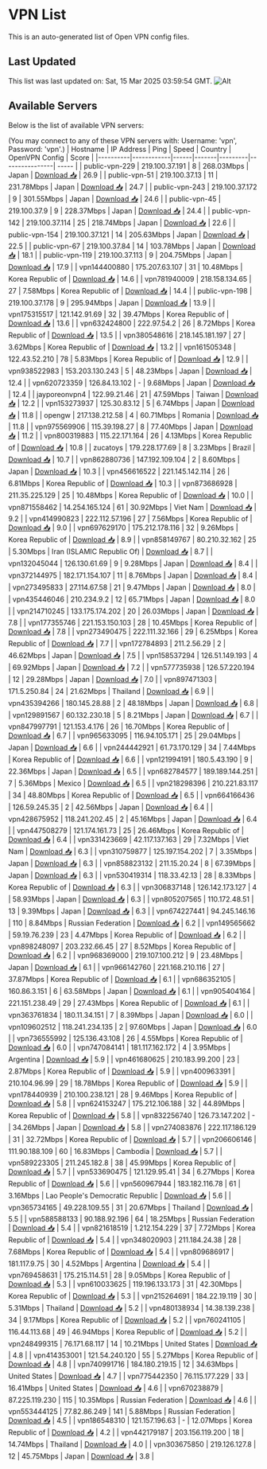 # VPN List

This is an auto-generated list of Open VPN config files.

## Last Updated

This list was last updated on: Sat, 15 Mar 2025 03:59:54 GMT.
![Alt](https://repobeats.axiom.co/api/embed/186b98318ef1479477931607c1ad7d823f12451f.svg "Repobeats analytics image")

## Available Servers

Below is the list of available VPN servers:

(You may connect to any of these VPN servers with: Username: 'vpn', Password: 'vpn'.)
| Hostname | IP Address | Ping | Speed | Country | OpenVPN Config | Score |
|----------|------------|------|-------|---------|----------------| ----- |
| public-vpn-229 | 219.100.37.191 | 8 | 268.03Mbps | Japan | [Download 📥](./configs/server_0_JP.ovpn) | 26.9 |
| public-vpn-51 | 219.100.37.13 | 11 | 231.78Mbps | Japan | [Download 📥](./configs/server_1_JP.ovpn) | 24.7 |
| public-vpn-243 | 219.100.37.172 | 9 | 301.55Mbps | Japan | [Download 📥](./configs/server_2_JP.ovpn) | 24.6 |
| public-vpn-45 | 219.100.37.9 | 9 | 228.37Mbps | Japan | [Download 📥](./configs/server_3_JP.ovpn) | 24.4 |
| public-vpn-142 | 219.100.37.114 | 25 | 218.74Mbps | Japan | [Download 📥](./configs/server_4_JP.ovpn) | 22.6 |
| public-vpn-154 | 219.100.37.121 | 14 | 205.63Mbps | Japan | [Download 📥](./configs/server_5_JP.ovpn) | 22.5 |
| public-vpn-67 | 219.100.37.84 | 14 | 103.78Mbps | Japan | [Download 📥](./configs/server_6_JP.ovpn) | 18.1 |
| public-vpn-119 | 219.100.37.113 | 9 | 204.75Mbps | Japan | [Download 📥](./configs/server_7_JP.ovpn) | 17.9 |
| vpn144400880 | 175.207.63.107 | 31 | 10.48Mbps | Korea Republic of | [Download 📥](./configs/server_8_KR.ovpn) | 14.6 |
| vpn781940009 | 218.158.134.65 | 27 | 7.58Mbps | Korea Republic of | [Download 📥](./configs/server_9_KR.ovpn) | 14.4 |
| public-vpn-198 | 219.100.37.178 | 9 | 295.94Mbps | Japan | [Download 📥](./configs/server_10_JP.ovpn) | 13.9 |
| vpn175315517 | 121.142.91.69 | 32 | 39.47Mbps | Korea Republic of | [Download 📥](./configs/server_11_KR.ovpn) | 13.6 |
| vpn632424800 | 222.97.54.2 | 26 | 8.72Mbps | Korea Republic of | [Download 📥](./configs/server_12_KR.ovpn) | 13.5 |
| vpn380548616 | 218.145.181.197 | 27 | 3.62Mbps | Korea Republic of | [Download 📥](./configs/server_13_KR.ovpn) | 13.2 |
| vpn161505348 | 122.43.52.210 | 78 | 5.83Mbps | Korea Republic of | [Download 📥](./configs/server_14_KR.ovpn) | 12.9 |
| vpn938522983 | 153.203.130.243 | 5 | 48.23Mbps | Japan | [Download 📥](./configs/server_15_JP.ovpn) | 12.4 |
| vpn620723359 | 126.84.13.102 | - | 9.68Mbps | Japan | [Download 📥](./configs/server_16_JP.ovpn) | 12.4 |
| jayporeonvpn4 | 122.99.21.46 | 21 | 47.59Mbps | Taiwan | [Download 📥](./configs/server_17_TW.ovpn) | 12.2 |
| vpn153273937 | 125.30.83.12 | 5 | 6.74Mbps | Japan | [Download 📥](./configs/server_18_JP.ovpn) | 11.8 |
| opengw | 217.138.212.58 | 4 | 60.71Mbps | Romania | [Download 📥](./configs/server_19_RO.ovpn) | 11.8 |
| vpn975569906 | 115.39.198.27 | 8 | 77.40Mbps | Japan | [Download 📥](./configs/server_20_JP.ovpn) | 11.2 |
| vpn800319883 | 115.22.171.164 | 26 | 4.13Mbps | Korea Republic of | [Download 📥](./configs/server_21_KR.ovpn) | 10.8 |
| zucatoys | 179.228.177.69 | 8 | 3.23Mbps | Brazil | [Download 📥](./configs/server_22_BR.ovpn) | 10.7 |
| vpn862880736 | 147.192.109.104 | 2 | 8.60Mbps | Japan | [Download 📥](./configs/server_23_JP.ovpn) | 10.3 |
| vpn456616522 | 221.145.142.114 | 26 | 6.81Mbps | Korea Republic of | [Download 📥](./configs/server_24_KR.ovpn) | 10.3 |
| vpn873686928 | 211.35.225.129 | 25 | 10.48Mbps | Korea Republic of | [Download 📥](./configs/server_25_KR.ovpn) | 10.0 |
| vpn871558462 | 14.254.165.124 | 61 | 30.92Mbps | Viet Nam | [Download 📥](./configs/server_26_VN.ovpn) | 9.2 |
| vpn414990823 | 222.112.57.196 | 27 | 7.56Mbps | Korea Republic of | [Download 📥](./configs/server_27_KR.ovpn) | 9.0 |
| vpn697629170 | 175.212.178.116 | 32 | 9.26Mbps | Korea Republic of | [Download 📥](./configs/server_28_KR.ovpn) | 8.9 |
| vpn858149767 | 80.210.32.162 | 25 | 5.30Mbps | Iran (ISLAMIC Republic Of) | [Download 📥](./configs/server_29_IR.ovpn) | 8.7 |
| vpn132045044 | 126.130.61.69 | 9 | 9.28Mbps | Japan | [Download 📥](./configs/server_30_JP.ovpn) | 8.4 |
| vpn372144975 | 182.171.154.107 | 11 | 8.76Mbps | Japan | [Download 📥](./configs/server_31_JP.ovpn) | 8.4 |
| vpn273495833 | 27.114.67.58 | 21 | 9.47Mbps | Japan | [Download 📥](./configs/server_32_JP.ovpn) | 8.0 |
| vpn435446046 | 210.234.9.2 | 12 | 65.71Mbps | Japan | [Download 📥](./configs/server_33_JP.ovpn) | 8.0 |
| vpn214710245 | 133.175.174.202 | 20 | 26.03Mbps | Japan | [Download 📥](./configs/server_34_JP.ovpn) | 7.8 |
| vpn177355746 | 221.153.150.103 | 28 | 10.45Mbps | Korea Republic of | [Download 📥](./configs/server_35_KR.ovpn) | 7.8 |
| vpn273490475 | 222.111.32.166 | 29 | 6.25Mbps | Korea Republic of | [Download 📥](./configs/server_36_KR.ovpn) | 7.7 |
| vpn172784893 | 211.2.56.29 | 2 | 46.62Mbps | Japan | [Download 📥](./configs/server_37_JP.ovpn) | 7.5 |
| vpn158537294 | 126.51.149.193 | 4 | 69.92Mbps | Japan | [Download 📥](./configs/server_38_JP.ovpn) | 7.2 |
| vpn577735938 | 126.57.220.194 | 12 | 29.28Mbps | Japan | [Download 📥](./configs/server_39_JP.ovpn) | 7.0 |
| vpn897471303 | 171.5.250.84 | 24 | 21.62Mbps | Thailand | [Download 📥](./configs/server_40_TH.ovpn) | 6.9 |
| vpn435394266 | 180.145.28.88 | 2 | 48.18Mbps | Japan | [Download 📥](./configs/server_41_JP.ovpn) | 6.8 |
| vpn129891567 | 60.132.230.18 | 5 | 8.21Mbps | Japan | [Download 📥](./configs/server_42_JP.ovpn) | 6.7 |
| vpn847997791 | 121.153.4.176 | 26 | 16.70Mbps | Korea Republic of | [Download 📥](./configs/server_43_KR.ovpn) | 6.7 |
| vpn965633095 | 116.94.105.171 | 25 | 29.04Mbps | Japan | [Download 📥](./configs/server_44_JP.ovpn) | 6.6 |
| vpn244442921 | 61.73.170.129 | 34 | 7.44Mbps | Korea Republic of | [Download 📥](./configs/server_45_KR.ovpn) | 6.6 |
| vpn121994191 | 180.5.43.190 | 9 | 22.36Mbps | Japan | [Download 📥](./configs/server_46_JP.ovpn) | 6.5 |
| vpn682784577 | 189.189.144.251 | 7 | 5.36Mbps | Mexico | [Download 📥](./configs/server_47_MX.ovpn) | 6.5 |
| vpn218298396 | 210.221.83.117 | 34 | 48.80Mbps | Korea Republic of | [Download 📥](./configs/server_48_KR.ovpn) | 6.5 |
| vpn664166436 | 126.59.245.35 | 2 | 42.56Mbps | Japan | [Download 📥](./configs/server_49_JP.ovpn) | 6.4 |
| vpn428675952 | 118.241.202.45 | 2 | 45.16Mbps | Japan | [Download 📥](./configs/server_50_JP.ovpn) | 6.4 |
| vpn447508279 | 121.174.161.73 | 25 | 26.46Mbps | Korea Republic of | [Download 📥](./configs/server_51_KR.ovpn) | 6.4 |
| vpn331423669 | 42.117.137.163 | 29 | 7.32Mbps | Viet Nam | [Download 📥](./configs/server_52_VN.ovpn) | 6.3 |
| vpn310759877 | 125.197.154.202 | 7 | 3.35Mbps | Japan | [Download 📥](./configs/server_53_JP.ovpn) | 6.3 |
| vpn858823132 | 211.15.20.24 | 8 | 67.39Mbps | Japan | [Download 📥](./configs/server_54_JP.ovpn) | 6.3 |
| vpn530419314 | 118.33.42.13 | 28 | 8.33Mbps | Korea Republic of | [Download 📥](./configs/server_55_KR.ovpn) | 6.3 |
| vpn306837148 | 126.142.173.127 | 4 | 58.93Mbps | Japan | [Download 📥](./configs/server_56_JP.ovpn) | 6.3 |
| vpn805207565 | 110.172.48.51 | 13 | 9.39Mbps | Japan | [Download 📥](./configs/server_57_JP.ovpn) | 6.3 |
| vpn674227441 | 94.245.146.16 | 110 | 8.84Mbps | Russian Federation | [Download 📥](./configs/server_58_RU.ovpn) | 6.2 |
| vpn149565662 | 59.19.76.239 | 23 | 4.47Mbps | Korea Republic of | [Download 📥](./configs/server_59_KR.ovpn) | 6.2 |
| vpn898248097 | 203.232.66.45 | 27 | 8.52Mbps | Korea Republic of | [Download 📥](./configs/server_60_KR.ovpn) | 6.2 |
| vpn968369000 | 219.107.100.212 | 9 | 23.48Mbps | Japan | [Download 📥](./configs/server_61_JP.ovpn) | 6.1 |
| vpn966142760 | 221.168.210.116 | 27 | 37.87Mbps | Korea Republic of | [Download 📥](./configs/server_62_KR.ovpn) | 6.1 |
| vpn686352105 | 160.86.3.151 | 6 | 63.58Mbps | Japan | [Download 📥](./configs/server_63_JP.ovpn) | 6.1 |
| vpn905404164 | 221.151.238.49 | 29 | 27.43Mbps | Korea Republic of | [Download 📥](./configs/server_64_KR.ovpn) | 6.1 |
| vpn363761834 | 180.11.34.151 | 7 | 8.39Mbps | Japan | [Download 📥](./configs/server_65_JP.ovpn) | 6.0 |
| vpn109602512 | 118.241.234.135 | 2 | 97.60Mbps | Japan | [Download 📥](./configs/server_66_JP.ovpn) | 6.0 |
| vpn736555992 | 125.136.43.108 | 26 | 4.55Mbps | Korea Republic of | [Download 📥](./configs/server_67_KR.ovpn) | 6.0 |
| vpn747084141 | 181.117.162.172 | 4 | 3.95Mbps | Argentina | [Download 📥](./configs/server_68_AR.ovpn) | 5.9 |
| vpn461680625 | 210.183.99.200 | 23 | 2.87Mbps | Korea Republic of | [Download 📥](./configs/server_69_KR.ovpn) | 5.9 |
| vpn400963391 | 210.104.96.99 | 29 | 18.78Mbps | Korea Republic of | [Download 📥](./configs/server_70_KR.ovpn) | 5.9 |
| vpn178440939 | 210.100.238.121 | 28 | 9.46Mbps | Korea Republic of | [Download 📥](./configs/server_71_KR.ovpn) | 5.8 |
| vpn624153247 | 175.212.106.188 | 32 | 44.89Mbps | Korea Republic of | [Download 📥](./configs/server_72_KR.ovpn) | 5.8 |
| vpn832256740 | 126.73.147.202 | - | 34.26Mbps | Japan | [Download 📥](./configs/server_73_JP.ovpn) | 5.8 |
| vpn274083876 | 222.117.186.129 | 31 | 32.72Mbps | Korea Republic of | [Download 📥](./configs/server_74_KR.ovpn) | 5.7 |
| vpn206606146 | 111.90.188.109 | 60 | 16.83Mbps | Cambodia | [Download 📥](./configs/server_75_KH.ovpn) | 5.7 |
| vpn589223305 | 211.245.182.8 | 38 | 45.99Mbps | Korea Republic of | [Download 📥](./configs/server_76_KR.ovpn) | 5.7 |
| vpn533690475 | 121.129.95.41 | 34 | 6.27Mbps | Korea Republic of | [Download 📥](./configs/server_77_KR.ovpn) | 5.6 |
| vpn560967944 | 183.182.116.78 | 61 | 3.16Mbps | Lao People's Democratic Republic | [Download 📥](./configs/server_78_LA.ovpn) | 5.6 |
| vpn365734165 | 49.228.109.55 | 31 | 20.67Mbps | Thailand | [Download 📥](./configs/server_79_TH.ovpn) | 5.5 |
| vpn588588133 | 90.188.92.196 | 64 | 18.25Mbps | Russian Federation | [Download 📥](./configs/server_80_RU.ovpn) | 5.4 |
| vpn821618519 | 1.212.154.229 | 37 | 7.72Mbps | Korea Republic of | [Download 📥](./configs/server_81_KR.ovpn) | 5.4 |
| vpn348020903 | 211.184.24.38 | 28 | 7.68Mbps | Korea Republic of | [Download 📥](./configs/server_82_KR.ovpn) | 5.4 |
| vpn809686917 | 181.117.9.75 | 30 | 4.52Mbps | Argentina | [Download 📥](./configs/server_83_AR.ovpn) | 5.4 |
| vpn769458631 | 175.215.114.51 | 28 | 9.05Mbps | Korea Republic of | [Download 📥](./configs/server_84_KR.ovpn) | 5.3 |
| vpn610033625 | 119.196.133.173 | 31 | 42.30Mbps | Korea Republic of | [Download 📥](./configs/server_85_KR.ovpn) | 5.3 |
| vpn215264691 | 184.22.19.119 | 30 | 5.31Mbps | Thailand | [Download 📥](./configs/server_86_TH.ovpn) | 5.2 |
| vpn480138934 | 14.38.139.238 | 34 | 9.17Mbps | Korea Republic of | [Download 📥](./configs/server_87_KR.ovpn) | 5.2 |
| vpn760241105 | 116.44.113.68 | 49 | 46.94Mbps | Korea Republic of | [Download 📥](./configs/server_88_KR.ovpn) | 5.2 |
| vpn248499315 | 76.171.68.117 | 14 | 10.21Mbps | United States | [Download 📥](./configs/server_89_US.ovpn) | 4.8 |
| vpn414353001 | 121.54.240.120 | 55 | 5.27Mbps | Korea Republic of | [Download 📥](./configs/server_90_KR.ovpn) | 4.8 |
| vpn740991716 | 184.180.219.15 | 12 | 34.63Mbps | United States | [Download 📥](./configs/server_91_US.ovpn) | 4.7 |
| vpn775442350 | 76.115.177.229 | 33 | 16.41Mbps | United States | [Download 📥](./configs/server_92_US.ovpn) | 4.6 |
| vpn670238879 | 87.225.119.230 | 115 | 10.35Mbps | Russian Federation | [Download 📥](./configs/server_93_RU.ovpn) | 4.6 |
| vpn553444125 | 77.82.86.249 | 141 | 5.88Mbps | Russian Federation | [Download 📥](./configs/server_94_RU.ovpn) | 4.5 |
| vpn186548310 | 121.157.196.63 | - | 12.07Mbps | Korea Republic of | [Download 📥](./configs/server_95_KR.ovpn) | 4.2 |
| vpn442179187 | 203.156.119.200 | 18 | 14.74Mbps | Thailand | [Download 📥](./configs/server_96_TH.ovpn) | 4.0 |
| vpn303675850 | 219.126.127.8 | 12 | 45.75Mbps | Japan | [Download 📥](./configs/server_97_JP.ovpn) | 3.8 |
